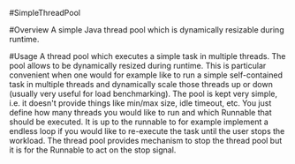 #SimpleThreadPool

#Overview
A simple Java thread pool which is dynamically resizable during runtime.

#Usage
A thread pool which executes a simple task in multiple threads.
The pool allows to be dynamically resized during runtime.
This is particular convenient when one would for example like to run
a simple self-contained task in multiple threads and dynamically scale those threads up or down
(usually very useful for load benchmarking).
The pool is kept very simple, i.e. it doesn't provide things like min/max size, idle timeout, etc.
You just define how many threads you would like to run and which Runnable that should be executed.
It is up to the runnable to for example implement a endless loop if you would like to re-execute
the task until the user stops the workload.
The thread pool provides mechanism to stop the thread pool but it is for the Runnable to act on the stop signal.